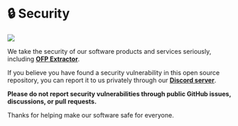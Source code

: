 # 🔒 Security

[<img src="https://github.com/user-attachments/assets/63ee6f6f-5b81-4b77-b522-a6a9b7046639">](https://discord.gg/Z88NnTgpWU)

We take the security of our software products and services seriously, including **[OFP Extractor](https://github.com/NoahDomingues/OFP-Extractor)**.

If you believe you have found a security vulnerability in this open source repository, you can report it to us privately through our **[Discord server](https://discord.gg/Z88NnTgpWU)**.

**Please do not report security vulnerabilities through public GitHub issues, discussions, or pull requests.**

Thanks for helping make our software safe for everyone.
